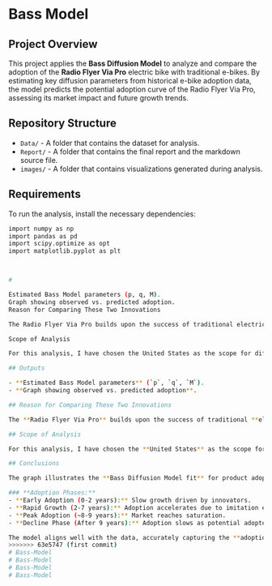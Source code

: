# Bass Model

## Project Overview

This project applies the **Bass Diffusion Model** to analyze and compare the adoption of the **Radio Flyer Via Pro** electric bike with traditional e-bikes. By estimating key diffusion parameters from historical e-bike adoption data, the model predicts the potential adoption curve of the Radio Flyer Via Pro, assessing its market impact and future growth trends.

## Repository Structure

- `Data/` - A folder that contains the dataset for analysis.
- `Report/` - A folder that contains the final report and the markdown source file.
- `images/` - A folder that contains visualizations generated during analysis.

## Requirements

To run the analysis, install the necessary dependencies:

```sh
import numpy as np
import pandas as pd
import scipy.optimize as opt
import matplotlib.pyplot as plt



#

Estimated Bass Model parameters (p, q, M).
Graph showing observed vs. predicted adoption.
Reason for Comparing These Two Innovations

The Radio Flyer Via Pro builds upon the success of traditional electric bikes by introducing a premium family-friendly design with enhanced features like a powerful motor, long-range battery, and cargo capacity. While early e-bikes focused on individual riders and urban commuting, the Via Pro targets families, offering a sustainable alternative to cars for short-distance travel. As the e-bike market matures, this new segment has potential for growth as urban mobility trends favor eco-friendly and practical transport solutions.

Scope of Analysis

For this analysis, I have chosen the United States as the scope for diffusion modeling. The U.S. is one of the fastest-growing e-bike markets, driven by increasing consumer interest in sustainable transportation and supportive government policies. Additionally, Radio Flyer is a well-known American brand, making the U.S. an ideal market to analyze adoption trends. By focusing on the U.S., the study leverages reliable market data, consumer trends, and historical e-bike adoption patterns to make accurate diffusion predictions for the Via Pro.

## Outputs

- **Estimated Bass Model parameters** (`p`, `q`, `M`).
- **Graph showing observed vs. predicted adoption**.

## Reason for Comparing These Two Innovations

The **Radio Flyer Via Pro** builds upon the success of traditional **electric bikes** by introducing a **premium family-friendly design** with enhanced features like a **powerful motor, long-range battery, and cargo capacity**. While early e-bikes focused on **individual riders and urban commuting**, the **Via Pro targets families**, offering a **sustainable alternative to cars** for short-distance travel. As the e-bike market matures, this new segment has **potential for growth** as urban mobility trends favor **eco-friendly and practical transport solutions**.

## Scope of Analysis

For this analysis, I have chosen the **United States** as the scope for diffusion modeling. The U.S. is one of the **fastest-growing e-bike markets**, driven by **increasing consumer interest in sustainable transportation** and **supportive government policies**. Additionally, **Radio Flyer is a well-known American brand**, making the U.S. an ideal market to analyze adoption trends. By focusing on the **U.S.**, the study leverages **reliable market data, consumer trends, and historical e-bike adoption patterns** to make **accurate diffusion predictions** for the Via Pro.

## Conclusions

The graph illustrates the **Bass Diffusion Model fit** for product adoption. The **blue dots** represent observed adoption data, while the **red line** shows the model’s prediction.

### **Adoption Phases:**
- **Early Adoption (0-2 years):** Slow growth driven by innovators.
- **Rapid Growth (2-7 years):** Adoption accelerates due to imitation effects.
- **Peak Adoption (~8-9 years):** Market reaches saturation.
- **Decline Phase (After 9 years):** Adoption slows as potential adopters decrease.

The model aligns well with the data, accurately capturing the **adoption trend**. It can be used for **future adoption forecasting and strategic planning**.
>>>>>>> 63e5747 (first commit)
# Bass-Model
# Bass-Model
# Bass-Model
# Bass-Model

